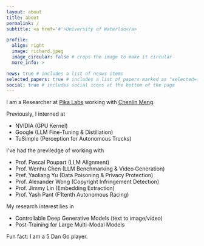 ```yaml
---
layout: about
title: about
permalink: /
subtitle: <a href='#'>University of Waterloo</a>

profile:
  align: right
  image: richard.jpeg
  image_circular: false # crops the image to make it circular
  more_info: >

news: true # includes a list of nesws items
selected_papers: true # includes a list of papers marked as "selected={true}"
social: true # includes social icons at the bottom of the page
---
```


I am a Researcher at [Pika Labs](https://pika.art/blog) working with [Chenlin Meng](https://cs.stanford.edu/~chenlin/).

Previously, I interned at

- NVIDIA (GPU Kernel)
- Google (LLM Fine-Tuning & Distillation)
- TuSimple (Perception for Autonomous Trucks)

I've had the previledge of working with

- Prof. Pascal Poupart (LLM Alignment)
- Prof. Wenhu Chen (LLM Benchmarking & Video Generation)
- Pref. Yaoliang Yu (Data Poisoning & Privacy Protection)
- Prof. Alexander Wong (Copyright Infringement Detection)
- Prof. Jimmy Lin (Embedding Extraction)
- Prof. Yash Pant (F1tenth Autonomous Racing)

My research interest lies in

- Controllable Deep Generative Models (text to image/video)
- Post-Training for Large Multi-Modal Models

Fun fact: I am a 5 Dan Go player. 
